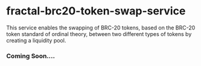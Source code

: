 # fractal-brc20-token-swap-service
This service enables the swapping of BRC-20 tokens, based on the BRC-20 token standard of ordinal theory, between two different types of tokens by creating a liquidity pool.  

### Coming Soon....
 
 
